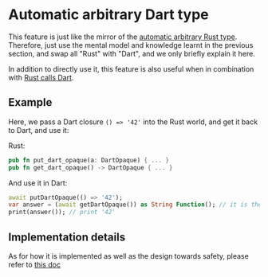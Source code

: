 # Automatic arbitrary Dart type

This feature is just like the mirror of the [automatic arbitrary Rust type](rust-auto-opaque).
Therefore, just use the mental model and knowledge learnt in the previous section,
and swap all "Rust" with "Dart", and we only briefly explain it here.

In addition to directly use it,
this feature is also useful when in combination with [Rust calls Dart](../../direction/rust-call-dart).

## Example

Here, we pass a Dart closure `() => '42'` into the Rust world, and get it back to Dart, and use it:

Rust:

```rust
pub fn put_dart_opaque(a: DartOpaque) { ... }
pub fn get_dart_opaque() -> DartOpaque { ... }
```

And use it in Dart:

```dart
await putDartOpaque(() => '42');
var answer = (await getDartOpaque()) as String Function(); // it is the `() => '42'` closure
print(answer()); // print '42'
```

## Implementation details

As for how it is implemented as well as the design towards safety,
please refer to [this doc](../../contributing/submodules/dart-opaque)
